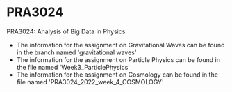 # PRA3024
PRA3024: Analysis of Big Data in Physics

* The information for the assignment on Gravitational Waves can be found in the branch named 'gravitational waves'
* The information for the assignment on Particle Physics can be found in the file named 'Week3_ParticlePhysics'
* The information for the assignment on Cosmology can be found in the file named 'PRA3024_2022_week_4_COSMOLOGY'
